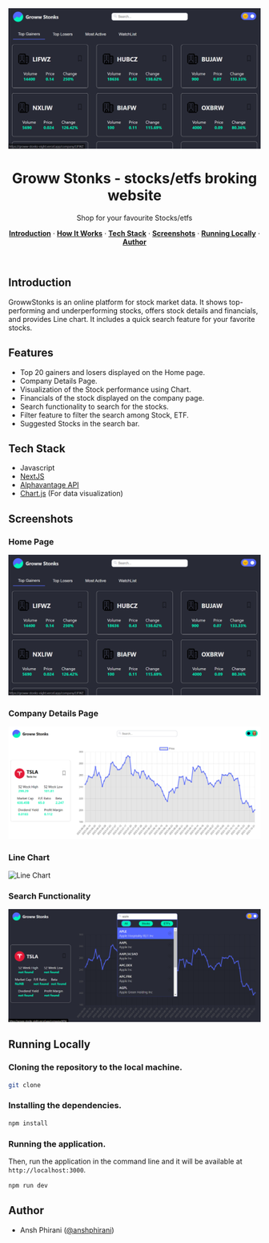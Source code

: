   <img alt="Groww Stonks - stocks/etfs broking website" src="/public/HomePage.png">
    <h1 align="center">Groww Stonks - stocks/etfs broking website</h1>

<p align="center">
  Shop for your favourite Stocks/etfs
</p>


<p align="center">
  <a href="#introduction"><strong>Introduction</strong></a> ·
  <a href="#how-it-works"><strong>How It Works</strong></a> ·
  <a href="#tech-stack"><strong>Tech Stack</strong></a> ·
  <a href="#screenshots"><strong>Screenshots</strong></a> ·
  <a href="#running-locally"><strong>Running Locally</strong></a> ·
  <a href="#author"><strong>Author</strong></a>
</p>
<br/>

## Introduction

GrowwStonks is an online platform for stock market data. It shows top-performing and underperforming stocks, offers stock details and financials, and provides Line chart. It includes a quick search feature for your favorite stocks.

## Features

- Top 20 gainers and losers displayed on the Home page.
- Company Details Page.
- Visualization of the Stock performance using Chart.
- Financials of the stock displayed on the company page.
- Search functionality to search for the stocks.
- Filter feature to filter the search among Stock, ETF.
- Suggested Stocks in the search bar.

## Tech Stack

- Javascript
- [NextJS](https://nextjs.org/)
- [Alphavantage API](https://www.alphavantage.co/)
- [Chart.js](https://www.chartjs.org/) (For data visualization)

## Screenshots

### Home Page

<img alt="Home Page" src="/public/HomePage.png">

### Company Details Page

<img alt="Company Details Page" src="/public/CompanyDetails.png">

### Line Chart

<img alt="Line Chart" src="/public/LineChart.png">


### Search Functionality

<img alt="Search Functionality" src="/public/SearchHistory.png">

## Running Locally

### Cloning the repository to the local machine.

```bash
git clone
```

### Installing the dependencies.

```bash
npm install
```

### Running the application.

Then, run the application in the command line and it will be available at `http://localhost:3000`.

```bash
npm run dev
```

## Author

- Ansh Phirani ([@anshphirani](https://www.linkedin.com/in/ansh-phirani/))
